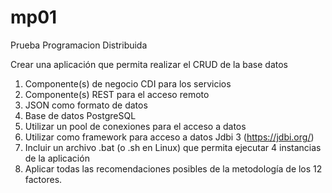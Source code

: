 # mp01
Prueba Programacion Distribuida

Crear una aplicación que permita realizar el CRUD de la base datos
1. Componente(s) de negocio CDI para los servicios
2. Componente(s) REST para el acceso remoto
3. JSON como formato de datos
4. Base de datos PostgreSQL
5. Utilizar un pool de conexiones para el acceso a datos
6. Utilizar como framework para acceso a datos Jdbi 3 (https://jdbi.org/)
7. Incluir un archivo .bat (o .sh en Linux) que permita ejecutar 4 instancias de la aplicación
8. Aplicar todas las recomendaciones posibles de la metodología de los 12 factores.
